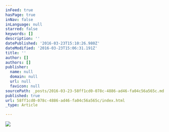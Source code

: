 ```yaml
---
inFeed: true
hasPage: true
inNav: false
inLanguage: null
starred: false
keywords: []
description: ''
datePublished: '2016-03-23T15:10:26.980Z'
dateModified: '2016-03-23T15:06:31.191Z'
title: ''
author: []
authors: []
publisher:
  name: null
  domain: null
  url: null
  favicon: null
sourcePath: _posts/2016-03-23-58ff1cd0-078c-4886-ad46-fa04c56a565c.md
published: true
url: 58ff1cd0-078c-4886-ad46-fa04c56a565c/index.html
_type: Article

---
```

![](https://the-grid-user-content.s3-us-west-2.amazonaws.com/12616f74-f032-4563-bc57-a84bfa541238.jpg)